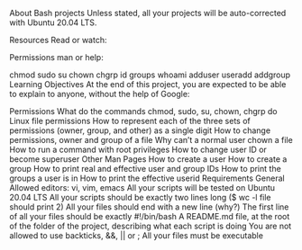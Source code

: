 
About Bash projects Unless stated, all your projects will be auto-corrected with Ubuntu 20.04 LTS.

Resources Read or watch:

Permissions man or help:

chmod sudo su chown chgrp id groups whoami adduser useradd addgroup Learning Objectives At the end of this project, you are expected to be able to explain to anyone, without the help of Google:

Permissions What do the commands chmod, sudo, su, chown, chgrp do Linux file permissions How to represent each of the three sets of permissions (owner, group, and other) as a single digit How to change permissions, owner and group of a file Why can’t a normal user chown a file How to run a command with root privileges How to change user ID or become superuser Other Man Pages How to create a user How to create a group How to print real and effective user and group IDs How to print the groups a user is in How to print the effective userid Requirements General Allowed editors: vi, vim, emacs All your scripts will be tested on Ubuntu 20.04 LTS All your scripts should be exactly two lines long ($ wc -l file should print 2) All your files should end with a new line (why?) The first line of all your files should be exactly #!/bin/bash A README.md file, at the root of the folder of the project, describing what each script is doing You are not allowed to use backticks, &&, || or ; All your files must be executable
